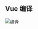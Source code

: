 ## Vue 编译

![编译](https://ask8088-private-1251520898.cn-south.myqcloud.com/developer-images/article/6556094/n5idp451c3.jpg?q-sign-algorithm=sha1&q-ak=AKID2uZ1FGBdx1pNgjE3KK4YliPpzyjLZvug&q-sign-time=1594082060;1594089260&q-key-time=1594082060;1594089260&q-header-list=&q-url-param-list=&q-signature=2454b282f3ef8e0d25db72e7e98b967214b9c77f)